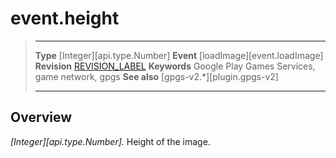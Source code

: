 # event.height

> --------------------- ------------------------------------------------------------------------------------------
> __Type__              [Integer][api.type.Number]
> __Event__             [loadImage][event.loadImage]
> __Revision__          [REVISION_LABEL](REVISION_URL)
> __Keywords__          Google Play Games Services, game network, gpgs
> __See also__          [gpgs-v2.*][plugin.gpgs-v2]
> --------------------- ------------------------------------------------------------------------------------------

## Overview

_[Integer][api.type.Number]._ Height of the image.